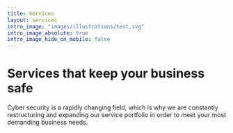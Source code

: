 ```yaml
---
title: Services
layout: services
intro_image: "images/illustrations/test.svg"
intro_image_absolute: true
intro_image_hide_on_mobile: false
---
```


# Services that keep your business safe

Cyber security is a rapidly changing field, which is why we are constantly restructuring and expanding our service portfolio in order to meet your most demanding business needs.